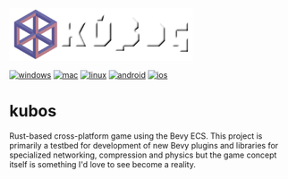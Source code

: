 <img alt="κύβος" src="assets/images/kubos-logo.png?raw=true" width="65%"><br>

[![windows](../../actions/workflows/windows.yml/badge.svg?event=push)](../../actions/workflows/windows.yml)
[![mac](../../actions/workflows/macos.yml/badge.svg?event=push)](../../actions/workflows/macos.yml)
[![linux](../../actions/workflows/linux.yml/badge.svg?event=push)](../../actions/workflows/linux.yml)
[![android](../../actions/workflows/android.yml/badge.svg?event=push)](../../actions/workflows/android.yml)
[![ios](../../actions/workflows/ios.yml/badge.svg?event=push)](../../actions/workflows/ios.yml)

# kubos
Rust-based cross-platform game using the Bevy ECS.  This project is primarily a testbed for development of new Bevy plugins and libraries for specialized networking, compression and physics but the game concept itself is something I'd love to see become a reality.
